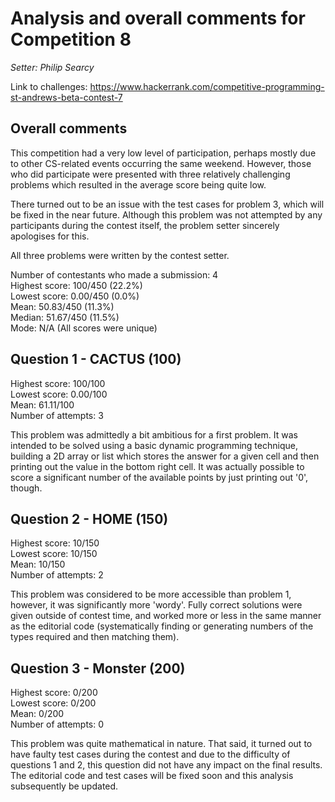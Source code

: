 # Analysis and overall comments for Competition 8

*Setter: Philip Searcy*

Link to challenges: https://www.hackerrank.com/competitive-programming-st-andrews-beta-contest-7

## Overall comments

This competition had a very low level of participation, perhaps mostly due to
other CS-related events occurring the same weekend. However, those who did participate
were presented with three relatively challenging problems which resulted in the average
score being quite low.

There turned out to be an issue with the test cases for problem 3, which will be fixed
in the near future. Although this problem was not attempted by any participants during the
contest itself, the problem setter sincerely apologises for this.

All three problems were written by the contest setter.

Number of contestants who made a submission: 4 <br>
Highest score: 100/450 (22.2%)<br>
Lowest score: 0.00/450 (0.0%)<br>
Mean: 50.83/450 (11.3%)<br>
Median: 51.67/450 (11.5%)<br>
Mode: N/A (All scores were unique)

## Question 1 - CACTUS (100)

Highest score: 100/100 <br>
Lowest score: 0.00/100 <br>
Mean: 61.11/100 <br>
Number of attempts: 3

This problem was admittedly a bit ambitious for a first problem. It was intended to be solved
using a basic dynamic programming technique, building a 2D array or list which stores the answer
for a given cell and then printing out the value in the bottom right cell. It was actually
possible to score a significant number of the available points by just printing out '0', though.

## Question 2 - HOME (150)

Highest score: 10/150 <br>
Lowest score: 10/150 <br>
Mean: 10/150 <br>
Number of attempts: 2

This problem was considered to be more accessible than problem 1, however, it was significantly more 'wordy'.
Fully correct solutions were given outside of contest time, and worked more or less in the same manner as the
editorial code (systematically finding or generating numbers of the types required and then matching them).

## Question 3 - Monster (200)

Highest score: 0/200<br>
Lowest score: 0/200 <br>
Mean: 0/200 <br>
Number of attempts: 0

This problem was quite mathematical in nature. That said, it turned out to have faulty test cases during the
contest and due to the difficulty of questions 1 and 2, this question did not have any impact on the final results.
The editorial code and test cases will be fixed soon and this analysis subsequently be updated.